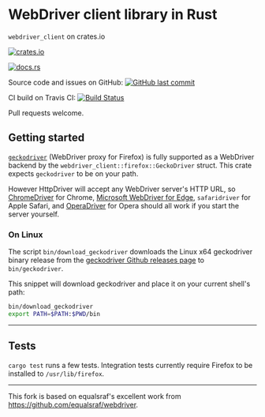 # WebDriver client library in Rust

`webdriver_client` on crates.io

[![crates.io](https://img.shields.io/crates/v/webdriver_client.svg)](https://crates.io/crates/webdriver_client)

[![docs.rs](https://docs.rs/webdriver_client/badge.svg)](https://docs.rs/webdriver_client)

Source code and issues on GitHub:
[![GitHub last commit](https://img.shields.io/github/last-commit/fluffysquirrels/webdriver_client_rust.svg)][github]

   [github]: https://github.com/fluffysquirrels/webdriver_client_rust

CI build on Travis CI: [![Build Status](https://travis-ci.org/fluffysquirrels/webdriver_client_rust.svg)](https://travis-ci.org/fluffysquirrels/webdriver_client_rust)

Pull requests welcome.

## Getting started

[`geckodriver`](https://github.com/mozilla/geckodriver)
(WebDriver proxy for Firefox) is fully supported as a WebDriver backend by the
`webdriver_client::firefox::GeckoDriver` struct. This crate expects `geckodriver` to be on your path.

However HttpDriver will accept any WebDriver server's HTTP URL, so [ChromeDriver] for Chrome, [Microsoft WebDriver for Edge][ms-wd], `safaridriver` for Apple Safari, and [OperaDriver] for Opera should all work if you start the server yourself.

[ChromeDriver]: https://sites.google.com/a/chromium.org/chromedriver/getting-started
[ms-wd]: https://docs.microsoft.com/en-us/microsoft-edge/webdriver
[OperaDriver]: https://github.com/operasoftware/operachromiumdriver

### On Linux

The script `bin/download_geckodriver` downloads the Linux x64 geckodriver binary release from the [geckodriver Github releases page](https://github.com/mozilla/geckodriver/releases) to `bin/geckodriver`.

This snippet will download geckodriver and place it on your current shell's path:
```sh
bin/download_geckodriver
export PATH=$PATH:$PWD/bin
```

--------

## Tests

`cargo test` runs a few tests. Integration tests currently require Firefox to be
installed to `/usr/lib/firefox`.

--------

This fork is based on equalsraf's excellent work from <https://github.com/equalsraf/webdriver>.
